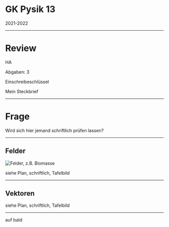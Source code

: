 # GK Pysik 13

2021-2022

---

# Review

HA

Abgaben: 3

Einschreibeschlüssel

Mein Steckbrief

---

# Frage

Wird sich hier jemand schriftlich prüfen lassen?

---

## Felder

![Felder, z.B. Biomasse](https://static.deutschlandfunknova.de/editorial/Gruenstreifen/_banner/20200427_Felder_imago_banner.jpg)

siehe Plan, schriftlich, Tafelbild

---

## Vektoren

siehe Plan, schriftlich, Tafelbild

---

auf bald
